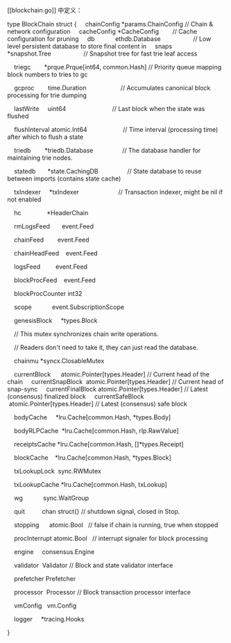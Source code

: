  
[[blockchain.go]] 中定义：



type BlockChain struct {
    chainConfig *params.ChainConfig // Chain & network configuration
    cacheConfig *CacheConfig        // Cache configuration for pruning
    db            ethdb.Database                   // Low level persistent database to store final content in
    snaps         *snapshot.Tree                   // Snapshot tree for fast trie leaf access

    triegc        *prque.Prque[int64, common.Hash] // Priority queue mapping block numbers to tries to gc

    gcproc        time.Duration                    // Accumulates canonical block processing for trie dumping

    lastWrite     uint64                           // Last block when the state was flushed

    flushInterval atomic.Int64                     // Time interval (processing time) after which to flush a state

    triedb        *triedb.Database                 // The database handler for maintaining trie nodes.

    statedb       *state.CachingDB                 // State database to reuse between imports (contains state cache)

    txIndexer     *txIndexer                       // Transaction indexer, might be nil if not enabled

  

    hc               *HeaderChain

    rmLogsFeed       event.Feed

    chainFeed        event.Feed

    chainHeadFeed    event.Feed

    logsFeed         event.Feed

    blockProcFeed    event.Feed

    blockProcCounter int32

    scope            event.SubscriptionScope

    genesisBlock     *types.Block

  

    // This mutex synchronizes chain write operations.

    // Readers don't need to take it, they can just read the database.

    chainmu *syncx.ClosableMutex


    currentBlock      atomic.Pointer[types.Header] // Current head of the chain
    currentSnapBlock  atomic.Pointer[types.Header] // Current head of snap-sync
    currentFinalBlock atomic.Pointer[types.Header] // Latest (consensus) finalized block
    currentSafeBlock  atomic.Pointer[types.Header] // Latest (consensus) safe block

    bodyCache     *lru.Cache[common.Hash, *types.Body]

    bodyRLPCache  *lru.Cache[common.Hash, rlp.RawValue]

    receiptsCache *lru.Cache[common.Hash, []*types.Receipt]

    blockCache    *lru.Cache[common.Hash, *types.Block]

  

    txLookupLock  sync.RWMutex

    txLookupCache *lru.Cache[common.Hash, txLookup]

  

    wg            sync.WaitGroup

    quit          chan struct{} // shutdown signal, closed in Stop.

    stopping      atomic.Bool   // false if chain is running, true when stopped

    procInterrupt atomic.Bool   // interrupt signaler for block processing

  

    engine     consensus.Engine

    validator  Validator // Block and state validator interface

    prefetcher Prefetcher

    processor  Processor // Block transaction processor interface

    vmConfig   vm.Config

    logger     *tracing.Hooks

}



